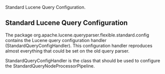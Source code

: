 ﻿<!--
 Licensed to the Apache Software Foundation (ASF) under one or more
 contributor license agreements.  See the NOTICE file distributed with
 this work for additional information regarding copyright ownership.
 The ASF licenses this file to You under the Apache License, Version 2.0
 (the "License"); you may not use this file except in compliance with
 the License.  You may obtain a copy of the License at

     http://www.apache.org/licenses/LICENSE-2.0

 Unless required by applicable law or agreed to in writing, software
 distributed under the License is distributed on an "AS IS" BASIS,
 WITHOUT WARRANTIES OR CONDITIONS OF ANY KIND, either express or implied.
 See the License for the specific language governing permissions and
 limitations under the License.
-->

Standard Lucene Query Configuration.

## Standard Lucene Query Configuration

 The package org.apache.lucene.queryparser.flexible.standard.config contains the Lucene query configuration handler (StandardQueryConfigHandler). This configuration handler reproduces almost everything that could be set on the old query parser. 

 StandardQueryConfigHandler is the class that should be used to configure the StandardQueryNodeProcessorPipeline. 